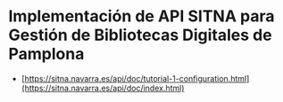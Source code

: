 # Implementación de API SITNA para Gestión de Bibliotecas Digitales de Pamplona

- [https://sitna.navarra.es/api/doc/tutorial-1-configuration.html](https://sitna.navarra.es/api/doc/index.html)
